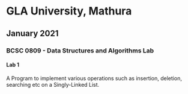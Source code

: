 # GLA University, Mathura

## January 2021

### BCSC 0809 - Data Structures and Algorithms Lab

#### Lab 1

A Program to implement various operations such as insertion, deletion, searching etc on a Singly-Linked List.